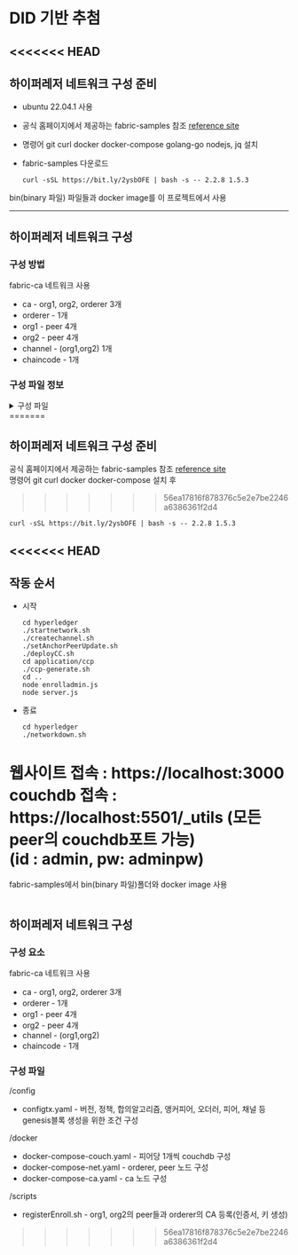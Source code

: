 # DID 기반 추첨
<<<<<<< HEAD
------------------
## 하이퍼레저 네트워크 구성 준비
- ubuntu 22.04.1 사용
- 공식 홈페이지에서 제공하는 fabric-samples 참조 [reference site](https://hyperledger-fabric.readthedocs.io/en/release-2.2/getting_started.html#)  
- 명령어 git curl docker docker-compose golang-go nodejs, jq 설치
- fabric-samples 다운로드

      curl -sSL https://bit.ly/2ysbOFE | bash -s -- 2.2.8 1.5.3  

bin(binary 파일) 파일들과 docker image를 이 프로젝트에서 사용  

-----------------
## 하이퍼레저 네트워크 구성 
### 구성 방법
fabric-ca 네트워크 사용  
- ca - org1, org2, orderer 3개  
- orderer - 1개  
- org1 - peer 4개  
- org2 - peer 4개  
- channel - (org1,org2) 1개  
- chaincode - 1개  

### 구성 파일 정보
<details>
    <summary>구성 파일</summary>

    /config  
    - configtx.yaml - 버전, 정책, 합의알고리즘, 앵커피어, 오더러, 피어, 채널 등 genesis블록 생성을 위한 조건 구성  

    /docker  
    - docker-compose-couch.yaml - 피어당 1개씩 couchdb 구성  
    - docker-compose-net.yaml - orderer, peer 노드 구성  
    - docker-compose-ca.yaml - ca 노드 구성  

    /scripts  
    - registerEnroll.sh - org1, org2의 peer들과 orderer의 CA 등록(인증서, 키 생성)  
    
    /application/ccp  
    - ccp-generate.sh - server와 fabric network 연결  
    
    /application  
    - enrolladmin.js - server의 admin 계정 등록  
    - sever.js  - server 설정  
    
    /chaincode-go/fortune-chaincode  
    - fortuneInfinity.go - 체인코드 정의  
</details>
=======

## 하이퍼레저 네트워크 구성 준비
공식 홈페이지에서 제공하는 fabric-samples 참조 [reference site](https://hyperledger-fabric.readthedocs.io/en/release-2.2/getting_started.html#)  
명령어 git curl docker docker-compose 설치 후
>>>>>>> 56ea17816f878376c5e2e7be2246a6386361f2d4

    curl -sSL https://bit.ly/2ysbOFE | bash -s -- 2.2.8 1.5.3  

<<<<<<< HEAD
-------------------
## 작동 순서
- 시작  

      cd hyperledger  
      ./startnetwork.sh  
      ./createchannel.sh  
      ./setAnchorPeerUpdate.sh  
      ./deployCC.sh  
      cd application/ccp  
      ./ccp-generate.sh  
      cd ..  
      node enrolladmin.js  
      node server.js  
- 종료  

      cd hyperledger
      ./networkdown.sh
      
웹사이트 접속 : https://localhost:3000  
couchdb 접속 : https://localhost:5501/_utils (모든 peer의 couchdb포트 가능)  
(id : admin, pw: adminpw)
=======
fabric-samples에서 bin(binary 파일)폴더와 docker image 사용  
<br>

## 하이퍼레저 네트워크 구성 
### 구성 요소
fabric-ca 네트워크 사용  
- ca - org1, org2, orderer 3개  
- orderer - 1개  
- org1 - peer 4개  
- org2 - peer 4개  
- channel - (org1,org2)  
- chaincode - 1개  
  
### 구성 파일
/config  
- configtx.yaml - 버전, 정책, 합의알고리즘, 앵커피어, 오더러, 피어, 채널 등 genesis블록 생성을 위한 조건 구성  
  
/docker  
- docker-compose-couch.yaml - 피어당 1개씩 couchdb 구성  
- docker-compose-net.yaml - orderer, peer 노드 구성  
- docker-compose-ca.yaml - ca 노드 구성  
  
/scripts  
- registerEnroll.sh - org1, org2의 peer들과 orderer의 CA 등록(인증서, 키 생성)  

>>>>>>> 56ea17816f878376c5e2e7be2246a6386361f2d4
